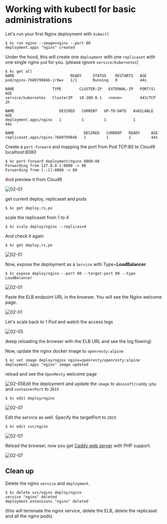 # Working with kubectl for basic administrations



Let's run your first Nginx deployment with `kubectl`

```
$ kc run nginx --image=nginx --port 80
deployment.apps "nginx" created
```



Under the hood, this will create one `deployment` with one `replicaset` with one single nginx `pod` for you. (please ignore `service/kubernetes`)

```
$ kc get all
NAME                         READY     STATUS    RESTARTS   AGE
pod/nginx-768979984b-jr8wv   1/1       Running   0          44s

NAME                 TYPE        CLUSTER-IP   EXTERNAL-IP   PORT(S)   AGE
service/kubernetes   ClusterIP   10.100.0.1   <none>        443/TCP   2h

NAME                    DESIRED   CURRENT   UP-TO-DATE   AVAILABLE   AGE
deployment.apps/nginx   1         1         1            1           44s

NAME                               DESIRED   CURRENT   READY     AGE
replicaset.apps/nginx-768979984b   1         1         1         44s
```



Create a `port-forward` and mapping the port from Pod TCP:80 to Cloud9 localhost:8080 



```
$ kc port-forward deployment/nginx 8080:80
Forwarding from 127.0.0.1:8080 -> 80
Forwarding from [::1]:8080 -> 80
```



And preview it from Cloud9

![02-01](../images/02-01.png)



get current deploy, replicaset and pods

```
$ kc get deploy,rs,po
```

scale the replicaset from 1 to 4

```
$ kc scale deploy/nginx --replicas=4
```

And check it again

```
$ kc get deploy,rs,po
```



![02-01](../images/02-02.png)



Now, expose the deployment as a `Service` with Type=**LoadBalancer**.

```
$ kc expose deploy/nginx --port 80 --target-port 80 --type LoadBalancer
```



![02-01](../images/02-03.png)



Paste the ELB endpoint URL in the browser. You will see the Nginx welcome page.

![02-01](../images/02-04.png)

Let's scale back to 1 Pod and watch the access logs

![02-05](../images/02-05.png)

(keep reloading the browser with the ELB URL and see the log flowing)

Now, update the nginx docker image to `openresty:alpine`

```
$ kc set image deploy/nginx nginx=openresty/openresty:alpine
deployment.apps "nginx" image updated
```

reload and see the `OpenResty` welcome page

![02-05](../images/02-06.png)Edit the deployment and update the `image` to `abiosoft/caddy:php` and `containerPort` to `2015`

```
$ kc edit deploy/nginx
```

![02-07](../images/02-07.png)



Edit the service as well. Specify the targetPort to `2015`

```
$ kc edit svc/nginx
```

![02-07](../images/02-08.png)



Reload the browser, now you get [Caddy web server](https://caddyserver.com/) with PHP support.

![02-07](../images/02-09.png)



## Clean up

Delete the nginx `service` and `deployment`.

```
$ kc delete svc/nginx deploy/nginx
service "nginx" deleted
deployment.extensions "nginx" deleted
```

(this will terminate the nginx service, delete the ELB, delete the replicaset and all the nginx pods)

